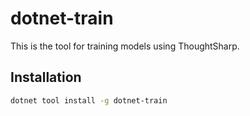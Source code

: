 ﻿# dotnet-train

This is the tool for training models using ThoughtSharp.

## Installation

```bash
dotnet tool install -g dotnet-train
```